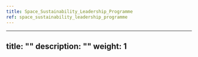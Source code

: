 ```yaml
---
title: Space_Sustainability_Leadership_Programme
ref: space_sustainability_leadership_programme
---
```

---
title: ""
description: ""
weight: 1
---